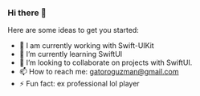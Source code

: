 ### Hi there 👋

Here are some ideas to get you started:

- 🔭 I am currently working with Swift-UIKit
- 🌱 I’m currently learning SwiftUI
- 👯 I’m looking to collaborate on projects with SwiftUI. 
- 📫 How to reach me: gatoroguzman@gmail.com
- ⚡ Fun fact: ex professional lol player
